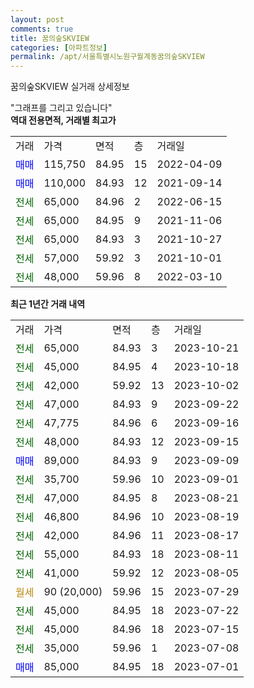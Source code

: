 ```yaml
---
layout: post
comments: true
title: 꿈의숲SKVIEW
categories: [아파트정보]
permalink: /apt/서울특별시노원구월계동꿈의숲SKVIEW
---
```


꿈의숲SKVIEW 실거래 상세정보

<script type="text/javascript">
  google.charts.load('current', {'packages':['line', 'corechart']});
  google.charts.setOnLoadCallback(drawChart);

  function drawChart() {
    var data = new google.visualization.DataTable();
    data.addColumn('date', '거래일');
    data.addColumn('number', "매매");
    data.addColumn('number', "전세");
    data.addColumn('number', "전매");

    data.addRows([[new Date(Date.parse("2023-10-21")), null, 65000, null], [new Date(Date.parse("2023-10-18")), null, 45000, null], [new Date(Date.parse("2023-10-02")), null, 42000, null], [new Date(Date.parse("2023-09-22")), null, 47000, null], [new Date(Date.parse("2023-09-16")), null, 47775, null], [new Date(Date.parse("2023-09-15")), null, 48000, null], [new Date(Date.parse("2023-09-09")), 89000, null, null], [new Date(Date.parse("2023-09-01")), null, 35700, null], [new Date(Date.parse("2023-08-21")), null, 47000, null], [new Date(Date.parse("2023-08-19")), null, 46800, null], [new Date(Date.parse("2023-08-17")), null, 42000, null], [new Date(Date.parse("2023-08-11")), null, 55000, null], [new Date(Date.parse("2023-08-05")), null, 41000, null], [new Date(Date.parse("2023-07-29")), null, null, null], [new Date(Date.parse("2023-07-22")), null, 45000, null], [new Date(Date.parse("2023-07-15")), null, 45000, null], [new Date(Date.parse("2023-07-08")), null, 35000, null], [new Date(Date.parse("2023-07-01")), 85000, null, null]]);

    var options = {
      hAxis: {
        format: 'yyyy/MM/dd'
      },    
      lineWidth: 0,
      pointsVisible: true,    
      title: '최근 1년간 유형별 실거래가 분포',
      legend: { position: 'bottom' }
    };

    var formatter = new google.visualization.NumberFormat({pattern:'###,###'} );
    formatter.format(data, 1);
    formatter.format(data, 2);
    
    setTimeout(function() {
        var chart = new google.visualization.LineChart(document.getElementById('columnchart_material'));
        chart.draw(data, (options));
        document.getElementById('loading').style.display = 'none';
    }, 200);
  }
</script>


<div id="loading" style="z-index:20; display: block; margin-left: 0px">"그래프를 그리고 있습니다"</div>
<div id="columnchart_material" style="width: 95%; margin-left: 0px; display: block"></div>
<!-- contents start -->
<b>역대 전용면적, 거래별 최고가</b>
<table class="sortable">
    <tr>
      <td>거래</td>
      <td>가격</td>
      <td>면적</td>
      <td>층</td>
      <td>거래일</td>
    </tr>
        <tr>
          <td><a style="color: blue">매매</a></td>
          <td>115,750</td>
          <td>84.95</td>
          <td>15</td>
          <td>2022-04-09</td>
        </tr>            <tr>
          <td><a style="color: blue">매매</a></td>
          <td>110,000</td>
          <td>84.93</td>
          <td>12</td>
          <td>2021-09-14</td>
        </tr>        
        <tr>
              <td><a style="color: darkgreen">전세</a></td>
              <td>65,000</td>
              <td>84.96</td>
              <td>2</td>
              <td>2022-06-15</td>
            </tr>            <tr>
              <td><a style="color: darkgreen">전세</a></td>
              <td>65,000</td>
              <td>84.95</td>
              <td>9</td>
              <td>2021-11-06</td>
            </tr>            <tr>
              <td><a style="color: darkgreen">전세</a></td>
              <td>65,000</td>
              <td>84.93</td>
              <td>3</td>
              <td>2021-10-27</td>
            </tr>            <tr>
              <td><a style="color: darkgreen">전세</a></td>
              <td>57,000</td>
              <td>59.92</td>
              <td>3</td>
              <td>2021-10-01</td>
            </tr>            <tr>
              <td><a style="color: darkgreen">전세</a></td>
              <td>48,000</td>
              <td>59.96</td>
              <td>8</td>
              <td>2022-03-10</td>
            </tr>        
    
</table>

<b>최근 1년간 거래 내역</b>

<table class="sortable">
    <tr>
      <td>거래</td>
      <td>가격</td>
      <td>면적</td>
      <td>층</td>
      <td>거래일</td>
    </tr>
    <tr>
      <td><a style="color: darkgreen">전세</a></td>
      <td>65,000</td>
      <td>84.93</td>
      <td>3</td>
      <td>2023-10-21</td>
    </tr>          <tr>
      <td><a style="color: darkgreen">전세</a></td>
      <td>45,000</td>
      <td>84.95</td>
      <td>4</td>
      <td>2023-10-18</td>
    </tr>          <tr>
      <td><a style="color: darkgreen">전세</a></td>
      <td>42,000</td>
      <td>59.92</td>
      <td>13</td>
      <td>2023-10-02</td>
    </tr>          <tr>
      <td><a style="color: darkgreen">전세</a></td>
      <td>47,000</td>
      <td>84.93</td>
      <td>9</td>
      <td>2023-09-22</td>
    </tr>          <tr>
      <td><a style="color: darkgreen">전세</a></td>
      <td>47,775</td>
      <td>84.96</td>
      <td>6</td>
      <td>2023-09-16</td>
    </tr>          <tr>
      <td><a style="color: darkgreen">전세</a></td>
      <td>48,000</td>
      <td>84.93</td>
      <td>12</td>
      <td>2023-09-15</td>
    </tr>          <tr>
      <td><a style="color: blue">매매</a></td>
      <td>89,000</td>
      <td>84.93</td>
      <td>9</td>
      <td>2023-09-09</td>
    </tr>          <tr>
      <td><a style="color: darkgreen">전세</a></td>
      <td>35,700</td>
      <td>59.96</td>
      <td>10</td>
      <td>2023-09-01</td>
    </tr>          <tr>
      <td><a style="color: darkgreen">전세</a></td>
      <td>47,000</td>
      <td>84.95</td>
      <td>8</td>
      <td>2023-08-21</td>
    </tr>          <tr>
      <td><a style="color: darkgreen">전세</a></td>
      <td>46,800</td>
      <td>84.96</td>
      <td>10</td>
      <td>2023-08-19</td>
    </tr>          <tr>
      <td><a style="color: darkgreen">전세</a></td>
      <td>42,000</td>
      <td>84.96</td>
      <td>11</td>
      <td>2023-08-17</td>
    </tr>          <tr>
      <td><a style="color: darkgreen">전세</a></td>
      <td>55,000</td>
      <td>84.93</td>
      <td>18</td>
      <td>2023-08-11</td>
    </tr>          <tr>
      <td><a style="color: darkgreen">전세</a></td>
      <td>41,000</td>
      <td>59.92</td>
      <td>12</td>
      <td>2023-08-05</td>
    </tr>          <tr>
      <td><a style="color: darkgoldenrod">월세</a></td>
      <td>90 (20,000)</td>
      <td>59.96</td>
      <td>15</td>
      <td>2023-07-29</td>
    </tr>          <tr>
      <td><a style="color: darkgreen">전세</a></td>
      <td>45,000</td>
      <td>84.95</td>
      <td>18</td>
      <td>2023-07-22</td>
    </tr>          <tr>
      <td><a style="color: darkgreen">전세</a></td>
      <td>45,000</td>
      <td>84.96</td>
      <td>18</td>
      <td>2023-07-15</td>
    </tr>          <tr>
      <td><a style="color: darkgreen">전세</a></td>
      <td>35,000</td>
      <td>59.96</td>
      <td>1</td>
      <td>2023-07-08</td>
    </tr>          <tr>
      <td><a style="color: blue">매매</a></td>
      <td>85,000</td>
      <td>84.95</td>
      <td>18</td>
      <td>2023-07-01</td>
    </tr>      </table>
<!-- contents end -->    

